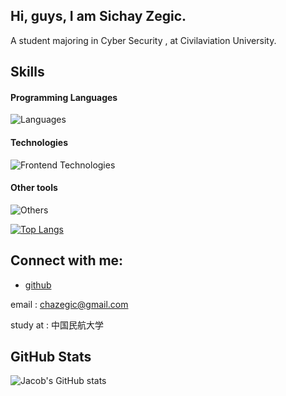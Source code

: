 ## Hi, guys, I am Sichay Zegic.

A student majoring in Cyber Security , at Civilaviation University.
## Skills
#### Programming Languages
![Languages](https://skillicons.dev/icons?i=c,cpp,python,java,go)
#### Technologies
![Frontend Technologies](https://skillicons.dev/icons?i=html,css,docker)
#### Other tools
![Others](https://skillicons.dev/icons?i=git,github,markdown,vscode,eclipse)

[![Top Langs](https://github-readme-stats.vercel.app/api/top-langs/?username=Zegic&layout=compact)](https://github-readme-stats-ten-gilt.vercel.app)
## Connect with me:

- [github](https://github.com/Zegic)

email : chazegic@gmail.com

study at : 中国民航大学

## GitHub Stats
![Jacob's GitHub stats](https://github-readme-stats.vercel.app/api?username=Zegic&show_icons=true&theme=cobalt)


<!--
**Zegic/Zegic** is a ✨ _special_ ✨ repository because its `README.md` (this file) appears on your GitHub profile.

Here are some ideas to get you started:

- 🔭 I’m currently working on ...
- 🌱 I’m currently learning ...
- 👯 I’m looking to collaborate on ...
- 🤔 I’m looking for help with ...
- 💬 Ask me about ...
- 📫 How to reach me: ...
- 😄 Pronouns: ...
- ⚡ Fun fact: ...
-->
